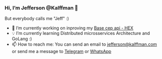 ### Hi, I’m Jefferson @Kalffman 👋
But everybody calls me "Jeff" :)
- 👀 I’m currently working on inproving my [Base cep api - HEX](_blank)
- 💡 I’m currently learning Distributed microsservices Architecture and GoLang :)
- 📫 How to reach me: You can send an email to [jefferson@kalffman.com](mailto:jefferson@kalffman.com) or send me a message to [Telegram](https://telegram.me/Kalffman) or [WhatsApp](https://wa.me/5595981187766)


<!---
Kalffman/Kalffman is a ✨ special ✨ repository because its `README.md` (this file) appears on your GitHub profile.
You can click the Preview link to take a look at your changes.
--->
